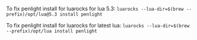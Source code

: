 To fix penlight install for luarocks for lua 5.3:
`luarocks --lua-dir=$(brew --prefix)/opt/lua@5.3 install penlight`

To fix penlight install for luarocks for latest lua:
`luarocks --lua-dir=$(brew --prefix)/opt/lua install penlight`
